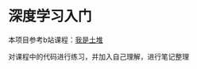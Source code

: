 # 深度学习入门

本项目参考b站课程：[我是土堆](https://www.bilibili.com/video/BV1hE411t7RN/?spm_id_from=333.337.search-card.all.click&vd_source=c2354efc6490d9100848bead37513bc0)

对课程中的代码进行练习，并加入自己理解，进行笔记整理